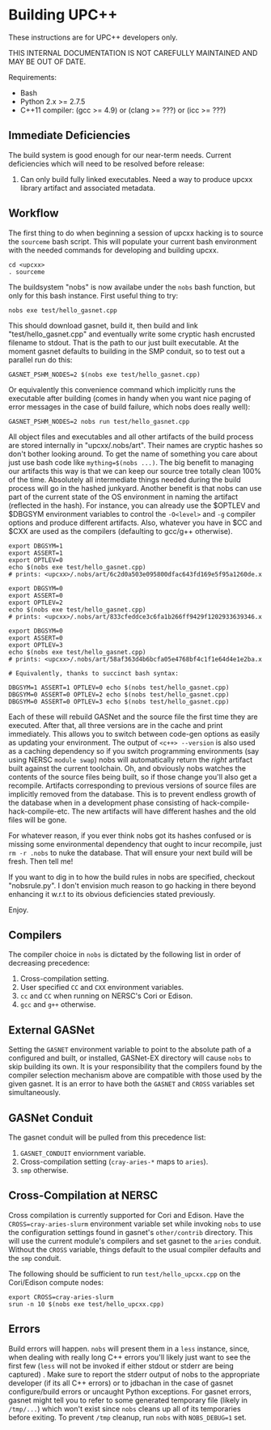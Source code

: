 # Building UPC\+\+ #

These instructions are for UPC++ developers only.

THIS INTERNAL DOCUMENTATION IS NOT CAREFULLY MAINTAINED AND MAY BE OUT OF DATE.

Requirements:

  - Bash
  - Python 2.x >= 2.7.5
  - C++11 compiler: (gcc >= 4.9) or (clang >= ???) or (icc >= ???)

## Immediate Deficiencies ##

The build system is good enough for our near-term needs. Current deficiencies
which will need to be resolved before release:

  1. Can only build fully linked executables. Need a way to produce upcxx
     library artifact and associated metadata.

## Workflow ##

The first thing to do when beginning a session of upcxx hacking is to source the
`sourceme` bash script. This will populate your current bash environment with
the needed commands for developing and building upcxx.

```
cd <upcxx>
. sourceme
```

The buildsystem "nobs" is now availabe under the `nobs` bash function, but only
for this bash instance. First useful thing to try:

```
nobs exe test/hello_gasnet.cpp
```

This should download gasnet, build it, then build and link
"test/hello_gasnet.cpp" and eventually write some cryptic hash encrusted
filename to stdout. That is the path to our just built executable. At the moment
gasnet defaults to building in the SMP conduit, so to test out a parallel run do
this:

```
GASNET_PSHM_NODES=2 $(nobs exe test/hello_gasnet.cpp)
```

Or equivalently this convenience command which implicitly runs the executable
after building (comes in handy when you want nice paging of error messages in
the case of build failure, which nobs does really well):

```
GASNET_PSHM_NODES=2 nobs run test/hello_gasnet.cpp
```

All object files and executables and all other artifacts of the build process
are stored internally in "upcxx/.nobs/art". Their names are cryptic hashes so
don't bother looking around. To get the name of something you care about just
use bash code like `mything=$(nobs ...)`. The big benefit to managing our
artifacts this way is that we can keep our source tree totally clean 100% of the
time.  Absolutely all intermediate things needed during the build process will
go in the hashed junkyard. Another benefit is that nobs can use part of the
current state of the OS environment in naming the artifact (reflected in the
hash). For instance, you can already use the $OPTLEV and $DBGSYM environment
variables to control the `-O<level>` and `-g` compiler options and produce
different artifacts. Also, whatever you have in $CC and $CXX are used as the
compilers (defaulting to gcc/g++ otherwise).

```
export DBGSYM=1
export ASSERT=1
export OPTLEV=0
echo $(nobs exe test/hello_gasnet.cpp)
# prints: <upcxx>/.nobs/art/6c2d0a503e095800dfac643fd169e5f95a1260de.x

export DBGSYM=0
export ASSERT=0
export OPTLEV=2
echo $(nobs exe test/hello_gasnet.cpp)
# prints: <upcxx>/.nobs/art/833cfeddce3c6fa1b266ff9429f1202933639346.x

export DBGSYM=0
export ASSERT=0
export OPTLEV=3
echo $(nobs exe test/hello_gasnet.cpp)
# prints: <upcxx>/.nobs/art/58af363d4b6bcfa05e4768bf4c1f1e64d4e1e2ba.x

# Equivalently, thanks to succinct bash syntax:

DBGSYM=1 ASSERT=1 OPTLEV=0 echo $(nobs test/hello_gasnet.cpp)
DBGSYM=0 ASSERT=0 OPTLEV=2 echo $(nobs test/hello_gasnet.cpp)
DBGSYM=0 ASSERT=0 OPTLEV=3 echo $(nobs test/hello_gasnet.cpp)
```

Each of these will rebuild GASNet and the source file the first time they are
executed. After that, all three versions are in the cache and print
immediately. This allows you to switch between code-gen options as easily as
updating your environment. The output of `<c++> --version` is also used as a
caching dependency so if you switch programming environments (say using NERSC
`module swap`) nobs will automatically return the *right* artifact built against
the current toolchain. Oh, and obviously nobs watches the contents of the source
files being built, so if those change you'll also get a recompile. Artifacts
corresponding to previous versions of source files are implicitly removed from
the database. This is to prevent endless growth of the database when in a
development phase consisting of hack-compile-hack-compile-etc. The new artifacts
will have different hashes and the old files will be gone.

For whatever reason, if you ever think nobs got its hashes confused or is
missing some environmental dependency that ought to incur recompile, just `rm -r
.nobs` to nuke the database. That will ensure your next build will be
fresh. Then tell me!

If you want to dig in to how the build rules in nobs are specified, checkout
"nobsrule.py". I don't envision much reason to go hacking in there beyond
enhancing it w.r.t to its obvious deficiencies stated previously.

Enjoy.

## Compilers ##

The compiler choice in `nobs` is dictated by the following list in order of
decreasing precedence:

  1. Cross-compilation setting.
  2. User specified `CC` and `CXX` environment variables.
  3. `cc` and `CC` when running on NERSC's Cori or Edison.
  4. `gcc` and `g++` otherwise.

## External GASNet ##

Setting the `GASNET` environment variable to point to the absolute path of a
configured and built, or installed, GASNet-EX directory will cause `nobs` to skip
building its own. It is your responsibility that the compilers found by the
compiler selection mechanism above are compatible with those used by the given
gasnet. It is an error to have both the `GASNET` and `CROSS` variables set
simultaneously.

## GASNet Conduit ##

The gasnet conduit will be pulled from this precedence list:

  1. `GASNET_CONDUIT` enviornment variable.
  2. Cross-compilation setting (`cray-aries-*` maps to `aries`).
  3. `smp` otherwise.

## Cross-Compilation at NERSC ##

Cross compilation is currently supported for Cori and Edison. Have the
`CROSS=cray-aries-slurm` environment variable set while invoking `nobs` to use
the configuration settings found in gasnet's `other/contrib` directory. This
will use the current module's compilers and set gasnet to the `aries`
conduit. Without the `CROSS` variable, things default to the usual compiler
defaults and the `smp` conduit.

The following should be sufficient to run `test/hello_upcxx.cpp` on the
Cori/Edison compute nodes:

```
export CROSS=cray-aries-slurm
srun -n 10 $(nobs exe test/hello_upcxx.cpp)
```

## Errors ##

Build errors will happen. `nobs` will present them in a `less` instance, since,
when dealing with really long C++ errors you'll likely just want to see the
first few (`less` will not be invoked if either stdout or stderr are being
captured) . Make sure to report the stderr output of nobs to the appropriate
developer (if its all C++ errors) or to jdbachan in the case of gasnet
configure/build errors or uncaught Python exceptions. For gasnet errors, gasnet
might tell you to refer to some generated temporary file (likely in `/tmp/...`)
which won't exist since `nobs` cleans up all of its temporaries before exiting.
To prevent `/tmp` cleanup, run `nobs` with `NOBS_DEBUG=1` set.
